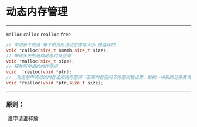 # 动态内存管理

---

`malloc`   `calloc`   `realloc` `free `

```c
// 申请多个成员 每个成员所占动态内存大小 是连续的
void *calloc(size_t nmemb,size_t size);
// 申请多大的连续动态内存空间
void *malloc(size_t size);
// 释放所申请的内存空间
void  freeloc(void *ptr);
//  为之前申请过的内存追加内存空间（若原内存空间下方空间被占用，就找一块新的足够两次申请的空间大小的连续空间）
void *realloc(void *ptr,size_t size);
```



---

### 原则：

​		谁申请谁释放
